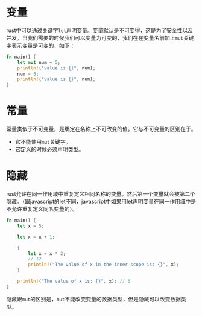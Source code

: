 # 变量
rust中可以通过关键字`let`声明变量。变量默认是不可变得，这是为了安全性以及并发。当我们需要的时候我们可以变量为可变的，我们在在变量名前加上`mut`关键字表示变量是可变的，如下：
```rust
fn main() {
    let mut num = 5;
    println!("value is {}", num);
    num = 6;
    println!("value is {}", num);
}
```
# 常量
常量类似于不可变量，是绑定在名称上不可改变的值。它与不可变量的区别在于。

- 它不能使用`mut`关键字。
- 它定义的时候必须声明类型。
# 隐藏
rust允许在同一作用域中重复定义相同名称的变量。然后第一个变量就会被第二个隐藏。（跟javascript的let不同，javascript中如果用let声明变量在同一作用域中是不允许重复定义同名变量的）。
```rust
fn main() {
    let x = 5;

    let x = x + 1;

    {
        let x = x * 2;
        // 12
        println!("The value of x in the inner scope is: {}", x);
    }

    println!("The value of x is: {}", x); // 6
}
```
隐藏跟`mut`的区别是，`mut`不能改变变量的数据类型，但是隐藏可以改变数据类型。
